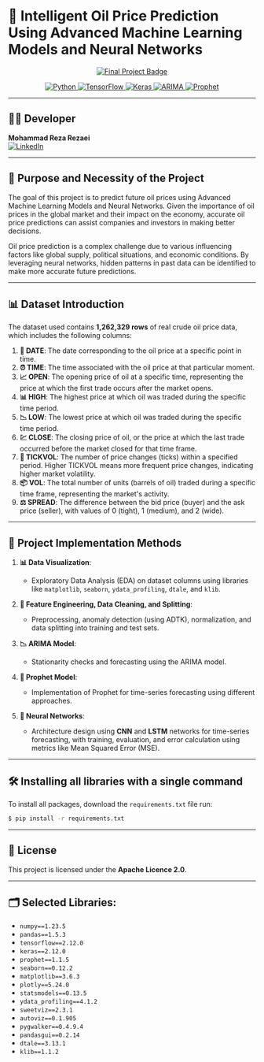 # 🚀 Intelligent Oil Price Prediction Using Advanced Machine Learning Models and Neural Networks

<p align="center">
    <a href="https://github.com/M-RezaeiGH">
        <img src="https://github.com/user-attachments/assets/606f038d-0bc6-4937-8d74-faea00e0b886" alt="Final Project Badge">
    </a>
</p>

<p align="center">
    <a href="https://www.python.org">
        <img src="https://img.shields.io/badge/Python-3.10.7-blue.svg" alt="Python">
    </a>
    <a href="https://www.tensorflow.org">
        <img src="https://img.shields.io/badge/TensorFlow-2.12.0-orange.svg" alt="TensorFlow">
    </a>
    <a href="https://keras.io">
        <img src="https://img.shields.io/badge/Keras-2.12.0-red.svg" alt="Keras">
    </a>
    <a href="https://www.statsmodels.org/stable/generated/statsmodels.tsa.arima.model.ARIMA.html">
        <img src="https://img.shields.io/badge/ARIMA-Model-green.svg" alt="ARIMA">
    </a>
    <a href="https://facebook.github.io/prophet/">
        <img src="https://img.shields.io/badge/Prophet-Model-yellow.svg" alt="Prophet">
    </a>
</p>

----
## 👨‍💻 Developer

**Mohammad Reza Rezaei**  
[![LinkedIn](https://img.shields.io/badge/LinkedIn-Connect-blue.svg)](https://www.linkedin.com/in/m-rezaei/)

---

## 🌟 Purpose and Necessity of the Project

The goal of this project is to predict future oil prices using Advanced Machine Learning Models and Neural Networks. Given the importance of oil prices in the global market and their impact on the economy, accurate oil price predictions can assist companies and investors in making better decisions.

Oil price prediction is a complex challenge due to various influencing factors like global supply, political situations, and economic conditions. By leveraging neural networks, hidden patterns in past data can be identified to make more accurate future predictions.

---

## 📊 Dataset Introduction

The dataset used contains **1,262,329 rows** of real crude oil price data, which includes the following columns:

1. **📅 DATE**: The date corresponding to the oil price at a specific point in time.
2. **⏰ TIME**: The time associated with the oil price at that particular moment.
3. **📈 OPEN**: The opening price of oil at a specific time, representing the price at which the first trade occurs after the market opens.
4. **📊 HIGH**: The highest price at which oil was traded during the specific time period.
5. **📉 LOW**: The lowest price at which oil was traded during the specific time period.
6. **💹 CLOSE**: The closing price of oil, or the price at which the last trade occurred before the market closed for that time frame.
7. **🔄 TICKVOL**: The number of price changes (ticks) within a specified period. Higher TICKVOL means more frequent price changes, indicating higher market volatility.
8. **📦 VOL**: The total number of units (barrels of oil) traded during a specific time frame, representing the market's activity.
9. **⚖️ SPREAD**: The difference between the bid price (buyer) and the ask price (seller), with values of 0 (tight), 1 (medium), and 2 (wide).

---

## 🔧 Project Implementation Methods

1. **📊 Data Visualization**:  
   - Exploratory Data Analysis (EDA) on dataset columns using libraries like `matplotlib`, `seaborn`, `ydata_profiling`, `dtale`, and `klib`.

2. **🧹 Feature Engineering, Data Cleaning, and Splitting**:
   - Preprocessing, anomaly detection (using ADTK), normalization, and data splitting into training and test sets.

3. **📉 ARIMA Model**:
   - Stationarity checks and forecasting using the ARIMA model.

4. **🔮 Prophet Model**:
   - Implementation of Prophet for time-series forecasting using different approaches.

5. **🤖 Neural Networks**:
   - Architecture design using **CNN** and **LSTM** networks for time-series forecasting, with training, evaluation, and error calculation using metrics like Mean Squared Error (MSE).

---

## 🛠️ Installing all libraries with a single command

To install all packages, download the `requirements.txt` file run:

```bash
$ pip install -r requirements.txt
```

---

## 📝 License

This project is licensed under the **Apache Licence 2.0**.

---

## 🗂️ Selected Libraries:

- `numpy==1.23.5`
- `pandas==1.5.3`
- `tensorflow==2.12.0`
- `keras==2.12.0`
- `prophet==1.1.5`
- `seaborn==0.12.2`
- `matplotlib==3.6.3`
- `plotly==5.24.0`
- `statsmodels==0.13.5`
- `ydata_profiling==4.1.2`
- `sweetviz==2.3.1`
- `autoviz==0.1.905`
- `pygwalker==0.4.9.4`
- `pandasgui==0.2.14`
- `dtale==3.13.1`
- `klib==1.1.2`
